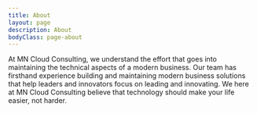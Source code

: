 ```yaml
---
title: About
layout: page
description: About
bodyClass: page-about
---
```


At MN Cloud Consulting, we understand the effort that goes into maintaining the technical aspects of a modern business. Our team has firsthand experience building and maintaining modern business solutions that help leaders and innovators focus on leading and innovating. We here at MN Cloud Consulting believe that technology should make your life easier, not harder.
